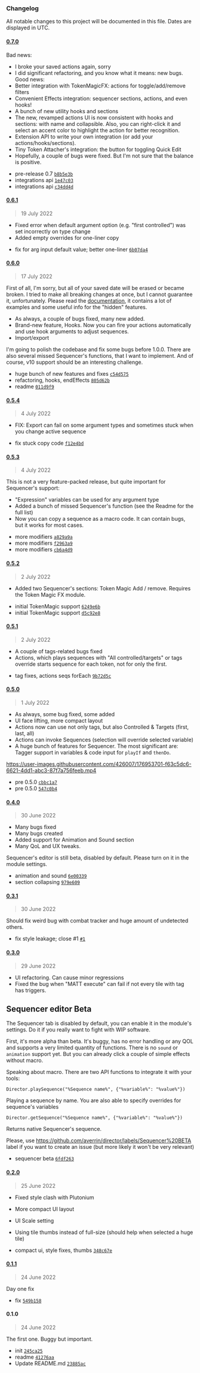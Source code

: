 ### Changelog

All notable changes to this project will be documented in this file. Dates are displayed in UTC.

#### [0.7.0](https://github.com/averrin/director/compare/0.6.1...0.7.0)

Bad news:
  * I broke your saved actions again, sorry
  * I did significant refactoring, and you know what it means: new bugs.
Good news:
  * Better integration with TokenMagicFX: actions for toggle/add/remove filters
  * Convenient Effects integration: sequencer sections, actions, and even hooks!
  * A bunch of new utility hooks and sections
  * The new, revamped actions UI is now consistent with hooks and sections: with name and collapsible. Also, you can right-click it and select an accent color to highlight the action for better recognition.
  * Extension API to write your own integration (or add your actions/hooks/sections).
  * Tiny Token Attacher's integration: the button for toggling Quick Edit
  * Hopefully, a couple of bugs were fixed. But I'm not sure that the balance is positive.

- pre-release 0.7 [`b8b5e3b`](https://github.com/averrin/director/commit/b8b5e3bdcbba2b360f9ad2bd126cd2d4f6dd1358)
- integrations api [`1e47c03`](https://github.com/averrin/director/commit/1e47c032deb4ac219629a060895d1a0395bd3218)
- integrations api [`c34dd4d`](https://github.com/averrin/director/commit/c34dd4dbef8cb4e53dd47d3f409a75949fa70cc9)

#### [0.6.1](https://github.com/averrin/director/compare/0.6.0...0.6.1)

> 19 July 2022

* Fixed error when default argument option (e.g. "first controlled") was set incorrectly on type change
* Added empty overrides for one-liner copy

- fix for arg input default value; better one-liner [`6b07da4`](https://github.com/averrin/director/commit/6b07da4b231c56c258c53f2c7fde722b8f17fe96)

#### [0.6.0](https://github.com/averrin/director/compare/0.5.4...0.6.0)

> 17 July 2022

First of all, I'm sorry, but all of your saved date will be erased or became broken. I tried to make all breaking changes at once, but I cannot guarantee it, unfortunately.
Please read the [documentation](https://github.com/averrin/director/wiki/How-to-use.-With-examples.), it contains a lot of examples and some useful info for the "hidden" features.
* As always, a couple of bugs fixed, many new added.
* Brand-new feature, Hooks. Now you can fire your actions automatically and use hook arguments to adjust sequences.
* Import/export

I'm going to polish the codebase and fix some bugs before 1.0.0. There are also several missed Sequencer's functions, that I want to implement. And of course, v10 support should be an interesting challenge.

- huge bunch of new features and fixes [`c54d575`](https://github.com/averrin/director/commit/c54d575e60ebee796a4f3a4a1156985ec2ef67cf)
- refactoring, hooks, endEffects [`805d62b`](https://github.com/averrin/director/commit/805d62b8fefa0b67642ad8c2abedadadb7d45689)
- readme [`011d9f9`](https://github.com/averrin/director/commit/011d9f9a631eddd7748251b3667b8c70a33d77a0)

#### [0.5.4](https://github.com/averrin/director/compare/0.5.3...0.5.4)

> 4 July 2022

* FIX: Export can fail on some argument types and sometimes stuck when you change active sequence

- fix stuck copy code [`f12e4bd`](https://github.com/averrin/director/commit/f12e4bd07ed1a7a473296406e0785307a2ba4420)

#### [0.5.3](https://github.com/averrin/director/compare/0.5.2...0.5.3)

> 4 July 2022

This is not a very feature-packed release, but quite important for Sequencer's support:
* "Expression" variables can be used for any argument type
* Added a bunch of missed Sequencer's function (see the Readme for the full list)
* Now you can copy a sequence as a macro code. It can contain bugs, but it works for most cases.

- more modifiers [`a829a9a`](https://github.com/averrin/director/commit/a829a9a7be324ed151f120bdd6133865179272db)
- more modifiers [`f2963a9`](https://github.com/averrin/director/commit/f2963a917c6842a1f3f7d0fa282bdaf79c64d1dc)
- more modifiers [`cb6a4d9`](https://github.com/averrin/director/commit/cb6a4d9b202252074994c48c9623e7ba6791801b)

#### [0.5.2](https://github.com/averrin/director/compare/0.5.1...0.5.2)

> 2 July 2022

* Added two Sequencer's sections: Token Magic Add / remove. Requires the Token Magic FX module.

- initial TokenMagic support [`6249e6b`](https://github.com/averrin/director/commit/6249e6b854d799df77997db6a1d5f8e2e3833edd)
- initial TokenMagic support [`d5c92e8`](https://github.com/averrin/director/commit/d5c92e8989bfaa1ca8091dd3cf703936c9bd70be)

#### [0.5.1](https://github.com/averrin/director/compare/0.5.0...0.5.1)

> 2 July 2022

* A couple of tags-related bugs fixed
* Actions, which plays sequences with "All controlled/targets" or tags override starts sequence for each token, not for only the first.

- tag fixes, actions seqs forEach [`9b72d5c`](https://github.com/averrin/director/commit/9b72d5cb75160037d9d19e6b1a6e5f2904ac9067)

#### [0.5.0](https://github.com/averrin/director/compare/0.4.0...0.5.0)

> 1 July 2022

* As always, some bug fixed, some added
* UI face lifting, more compact layout
* Actions now can use not only tags, but also Controlled & Targets (first, last, all)
* Actions can invoke Sequences (selection will override selected variable)
* A huge bunch of features for Sequencer. The most significant are: Tagger support in variables & code input for `playIf` and `thenDo`.

https://user-images.githubusercontent.com/426007/176953701-f63c5dc6-6621-4dd1-abc3-87f7a756feeb.mp4

- pre 0.5.0 [`cbbc1a7`](https://github.com/averrin/director/commit/cbbc1a74b098c595aba13b076a3740eb69f4a8b0)
- pre 0.5.0 [`547c0b4`](https://github.com/averrin/director/commit/547c0b466755f03ea61e5c1cc4ec6afb4298a664)

#### [0.4.0](https://github.com/averrin/director/compare/0.3.1...0.4.0)

> 30 June 2022

* Many bugs fixed
* Many bugs created
* Added support for Animation and Sound section
* Many QoL and UX tweaks.

Sequencer's editor is still beta, disabled by default. Please turn on it in the module settings.

- animation and sound [`6e00339`](https://github.com/averrin/director/commit/6e0033947ea34422f4c26112bfa7033292e539db)
- section collapsing [`979e609`](https://github.com/averrin/director/commit/979e6098f49058f0b0217a9d24411bb2a06b0b2a)

#### [0.3.1](https://github.com/averrin/director/compare/0.3.0...0.3.1)

> 30 June 2022

Should fix weird bug with combat tracker and huge amount of undetected others.

- fix style leakage; close #1 [`#1`](https://github.com/averrin/director/issues/1)

#### [0.3.0](https://github.com/averrin/director/compare/0.2.0...0.3.0)

> 29 June 2022

* UI refactoring. Can cause minor regressions
* Fixed the bug when "MATT execute" can fail if not every tile with tag has triggers.

## Sequencer editor Beta
The Sequencer tab is disabled by default, you can enable it in the module's settings. Do it if you really want to fight with WIP software.

First, it's more alpha than beta. It's buggy, has no error handling or any QOL and supports a very limited quantity of functions. There is no `sound` or `animation` support yet. But you can already click a couple of simple effects without macro.

Speaking about macro. There are two API functions to integrate it with your tools:
```
Director.playSequence("%Sequence name%", {"%variable%": "%value%"})
```
Playing a sequence by name. You are also able to specify overrides for sequence's variables

```
Director.getSequence("%Sequence name%", {"%variable%": "%value%"})
```
Returns native Sequencer's sequence.

Please, use https://github.com/averrin/director/labels/Sequencer%20BETA label if you want to create an issue (but more likely it won't be very relevant)

- sequencer beta [`6fdf263`](https://github.com/averrin/director/commit/6fdf26365ebfc6fba9df297e1443a16b03b05ed9)

#### [0.2.0](https://github.com/averrin/director/compare/0.1.1...0.2.0)

> 25 June 2022

- Fixed style clash with Plutonium
- More compact UI layout
- UI Scale setting
- Using tile thumbs instead of full-size (should help when selected a huge tile)

- compact ui, style fixes, thumbs [`348c67e`](https://github.com/averrin/director/commit/348c67e22b996ca8269458fcdbbe78fcb05a1cb5)

#### [0.1.1](https://github.com/averrin/director/compare/0.1.0...0.1.1)

> 24 June 2022

Day one fix

- fix [`549b158`](https://github.com/averrin/director/commit/549b158e3d0d2833198c69b63b3d2fb033128824)

#### 0.1.0

> 24 June 2022

The first one. Buggy but important.

- init [`245ca25`](https://github.com/averrin/director/commit/245ca2554ae1e0704557ca7788ca4dea258ae407)
- readme [`41276aa`](https://github.com/averrin/director/commit/41276aa8aa536e07d14a06356cbffc1a45ceb656)
- Update README.md [`23885ac`](https://github.com/averrin/director/commit/23885ac5d618a4e5aae3c770f4202669cbae8a46)
